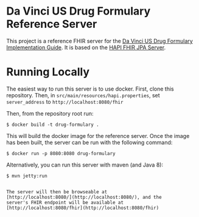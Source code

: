 # Da Vinci US Drug Formulary Reference Server

This project is a reference FHIR server for the [Da Vinci US Drug Formulary
Implementation
Guide](http://build.fhir.org/ig/HL7/davinci-pdex-formulary/index.html). It is
based on the [HAPI FHIR JPA
Server](https://github.com/hapifhir/hapi-fhir-jpaserver-starter).

# Running Locally

The easiest way to run this server is to use docker. First, clone this
repository. Then, in `src/main/resources/hapi.properties`, set `server_address`
to `http://localhost:8080/fhir`

Then, from the repository root run:

```
$ docker build -t drug-formulary .
```

This will build the docker image for the reference server. Once the image has
been built, the server can be run with the following command:

```
$ docker run -p 8080:8080 drug-formulary
```

Alternatively, you can run this server with maven (and Java 8):

```
$ mvn jetty:run


The server will then be browseable at
[http://localhost:8080/](http://localhost:8080/), and the
server's FHIR endpoint will be available at
[http://localhost:8080/fhir](http://localhost:8080/fhir)
